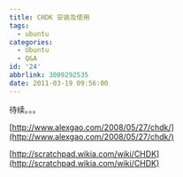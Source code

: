 ```yaml
---
title: CHDK 安装及使用
tags:
  - ubuntu
categories:
  - Ubuntu
  - Q&A
id: '24'
abbrlink: 3009292535
date: 2011-03-19 09:56:00
---
```


待续。。。

  

[http://www.alexgao.com/2008/05/27/chdk/](http://www.alexgao.com/2008/05/27/chdk/)

  

[](http://www.alexgao.com/2008/05/27/chdk/)[http://scratchpad.wikia.com/wiki/CHDK](http://scratchpad.wikia.com/wiki/CHDK)